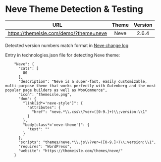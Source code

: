 # Neve Theme Detection & Testing

| URL | Theme | Version |
| ---------- |:-------------:| :-----:|
|https://themeisle.com/demo/?theme=neve | Neve | 2.6.4|

Detected version numbers match format in [Neve change log](https://github.com/Codeinwp/neve/blob/master/CHANGELOG.md)

Entry in technologies.json file for detecting Neve theme:

```           
    "Neve": {
      "cats": [
        80
      ],
      "description": "Neve is a super-fast, easily customizable, multi-purpose theme that works perfectly with Gutenberg and the most popular page builders as well as WooCommerce",
      "icon": "themeisle.png",
      "dom": {
        "link[id*='neve-style']": {
          "attributes": { 
            "href": "neve.*\\.css\\?ver=([0-9.]+)\\;version:\\1"
          }
        },
        "body[class*='neve-theme']": {
          "text": ""
        }
      },
      "scripts": "themes/neve.*\\.js\\?ver=([0-9.]+)\\;version:\\1",
      "requires": "WordPress",
      "website": "https://themeisle.com/themes/neve/"
    }
```